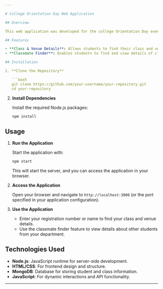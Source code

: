 ```yaml
---

# College Orientation Day Web Application

## Overview

This web application was developed for the college Orientation Day event to display personalized class and venue details for each student. By inputting their registration number or name, students can easily find their assigned venues. Additionally, the application features a tool to help students find details about their classmates from the same department.

## Features

- **Class & Venue Details**: Allows students to find their class and venue details by entering their registration number or name.
- **Classmate Finder**: Enables students to find and view details of classmates from the same department.

## Installation

1. **Clone the Repository**

   ```bash
   git clone https://github.com/your-username/your-repository.git
   cd your-repository
   ```

2. **Install Dependencies**

   Install the required Node.js packages:

   ```bash
   npm install
   ```

## Usage

1. **Run the Application**

   Start the application with:

   ```bash
   npm start
   ```

   This will start the server, and you can access the application in your browser.

2. **Access the Application**

   Open your browser and navigate to `http://localhost:3000` (or the port specified in your application configuration).

3. **Use the Application**

   - Enter your registration number or name to find your class and venue details.
   - Use the classmate finder feature to view details about other students from your department.

## Technologies Used

- **Node.js**: JavaScript runtime for server-side development.
- **HTML/CSS**: For frontend design and structure.
- **MongoDB**: Database for storing student and class information.
- **JavaScript**: For dynamic interactions and API functionality.

---
```

